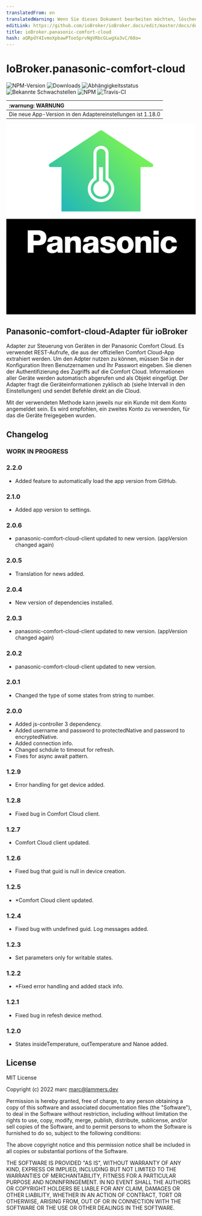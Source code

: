 ```yaml
---
translatedFrom: en
translatedWarning: Wenn Sie dieses Dokument bearbeiten möchten, löschen Sie bitte das Feld "translationsFrom". Andernfalls wird dieses Dokument automatisch erneut übersetzt
editLink: https://github.com/ioBroker/ioBroker.docs/edit/master/docs/de/adapterref/iobroker.panasonic-comfort-cloud/README.md
title: ioBroker.panasonic-comfort-cloud
hash: aQRpdY4IvmoXpbawPTooSprvNgVRbcGLwgXa3vC/68o=
---
```

# IoBroker.panasonic-comfort-cloud

![NPM-Version](http://img.shields.io/npm/v/iobroker.panasonic-comfort-cloud.svg)
![Downloads](https://img.shields.io/npm/dm/iobroker.panasonic-comfort-cloud.svg)
![Abhängigkeitsstatus](https://img.shields.io/david/marc2016/iobroker.panasonic-comfort-cloud.svg)
![Bekannte Schwachstellen](https://snyk.io/test/github/marc2016/ioBroker.panasonic-comfort-cloud/badge.svg)
![NPM](https://nodei.co/npm/iobroker.panasonic-comfort-cloud.png?downloads=true)
![Travis-CI](http://img.shields.io/travis/marc2016/ioBroker.panasonic-comfort-cloud/master.svg)

| :warnung: WARNUNG |
|:---------------------------|
| Die neue App-Version in den Adaptereinstellungen ist 1.18.0 |

![Logo](../../../en/adapterref/iobroker.panasonic-comfort-cloud/admin/panasonic-comfort-cloud.png)

## Panasonic-comfort-cloud-Adapter für ioBroker
Adapter zur Steuerung von Geräten in der Panasonic Comfort Cloud. Es verwendet REST-Aufrufe, die aus der offiziellen Comfort Cloud-App extrahiert werden.
Um den Adpter nutzen zu können, müssen Sie in der Konfiguration Ihren Benutzernamen und Ihr Passwort eingeben. Sie dienen der Authentifizierung des Zugriffs auf die Comfort Cloud. Informationen aller Geräte werden automatisch abgerufen und als Objekt eingefügt. Der Adapter fragt die Geräteinformationen zyklisch ab (siehe Intervall in den Einstellungen) und sendet Befehle direkt an die Cloud.

Mit der verwendeten Methode kann jeweils nur ein Kunde mit dem Konto angemeldet sein.
Es wird empfohlen, ein zweites Konto zu verwenden, für das die Geräte freigegeben wurden.

## Changelog

### **WORK IN PROGRESS**

### 2.2.0

* Added feature to automatically load the app version from GitHub.

### 2.1.0

* Added app version to settings.

### 2.0.6

* panasonic-comfort-cloud-client updated to new version. (appVersion changed again)

### 2.0.5

* Translation for news added.

### 2.0.4

* New version of dependencies installed.

### 2.0.3

* panasonic-comfort-cloud-client updated to new version. (appVersion changed again)

### 2.0.2

* panasonic-comfort-cloud-client updated to new version.

### 2.0.1

* Changed the type of some states from string to number.

### 2.0.0

* Added js-controller 3 dependency.
* Added username and password to protectedNative and password to encryptedNative.
* Added connection info.
* Changed schdule to timeout for refresh.
* Fixes for async await pattern.

### 1.2.9

* Error handling for get device added.

### 1.2.8

* Fixed bug in Comfort Cloud client.

### 1.2.7

* Comfort Cloud client updated.

### 1.2.6

* Fixed bug that guid is null in device creation.

### 1.2.5

* *Comfort Cloud client updated.

### 1.2.4

* Fixed bug with undefined guid. Log messages added.

### 1.2.3

* Set parameters only for writable states.

### 1.2.2

* *Fixed error handling and added stack info.

### 1.2.1

* Fixed bug in refesh device method.

### 1.2.0

* States insideTemperature, outTemperature and Nanoe added.

## License

MIT License

Copyright (c) 2022 marc <marc@lammers.dev>

Permission is hereby granted, free of charge, to any person obtaining a copy
of this software and associated documentation files (the "Software"), to deal
in the Software without restriction, including without limitation the rights
to use, copy, modify, merge, publish, distribute, sublicense, and/or sell
copies of the Software, and to permit persons to whom the Software is
furnished to do so, subject to the following conditions:

The above copyright notice and this permission notice shall be included in all
copies or substantial portions of the Software.

THE SOFTWARE IS PROVIDED "AS IS", WITHOUT WARRANTY OF ANY KIND, EXPRESS OR
IMPLIED, INCLUDING BUT NOT LIMITED TO THE WARRANTIES OF MERCHANTABILITY,
FITNESS FOR A PARTICULAR PURPOSE AND NONINFRINGEMENT. IN NO EVENT SHALL THE
AUTHORS OR COPYRIGHT HOLDERS BE LIABLE FOR ANY CLAIM, DAMAGES OR OTHER
LIABILITY, WHETHER IN AN ACTION OF CONTRACT, TORT OR OTHERWISE, ARISING FROM,
OUT OF OR IN CONNECTION WITH THE SOFTWARE OR THE USE OR OTHER DEALINGS IN THE
SOFTWARE.